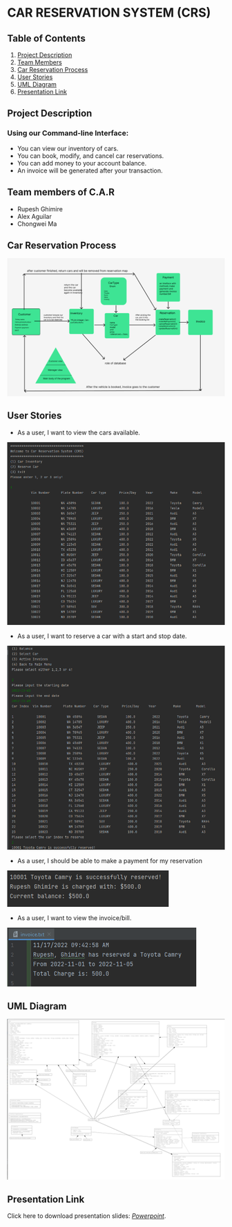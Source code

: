 # CAR RESERVATION SYSTEM (CRS)

## Table of Contents
1. [Project Description](#Project-Description)
2. [Team Members](#Team-members-of-C.A.R)
3. [Car Reservation Process](#Car-Reservation-Process )
4. [User Stories](#User-Stories)
5. [UML Diagram](#UML-Diagram)
6. [Presentation Link](#Presentation-Link)



## Project Description 

### Using our Command-line Interface: 

- You can view our inventory of cars.
- You can book, modify, and cancel car reservations.
- You can add money to your account balance.
- An invoice will be generated after your transaction.


## Team members of C.A.R 

- Rupesh Ghimire
- Alex Aguilar
- Chongwei Ma

## Car Reservation Process 

![image](./images/CRS_Diagram.PNG)

## User Stories 

- As a user, I want to view the cars available.

![image](./images/Car_Inventory.PNG)

- As a user, I want to reserve a car with a start and stop date.

![image](./images/Reserve_Car.PNG)

- As a user, I should be able to make a payment for my reservation

![image](./images/Payment.PNG)

- As a user, I want to view the invoice/bill.

![image](./images/Invoice.PNG)

## UML Diagram

![image](./images/UML.PNG)


## Presentation Link

Click here to download presentation slides: *[Powerpoint](https://github.com/rupeshghimirey/CarReservationSystem/tree/main/presenation)*.
